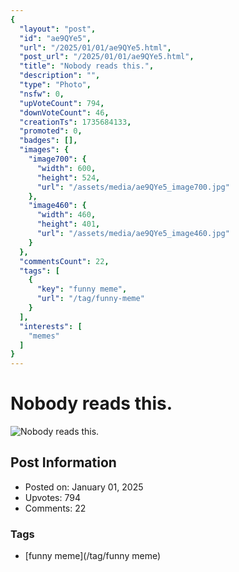 ```yaml
---
{
  "layout": "post",
  "id": "ae9QYe5",
  "url": "/2025/01/01/ae9QYe5.html",
  "post_url": "/2025/01/01/ae9QYe5.html",
  "title": "Nobody reads this.",
  "description": "",
  "type": "Photo",
  "nsfw": 0,
  "upVoteCount": 794,
  "downVoteCount": 46,
  "creationTs": 1735684133,
  "promoted": 0,
  "badges": [],
  "images": {
    "image700": {
      "width": 600,
      "height": 524,
      "url": "/assets/media/ae9QYe5_image700.jpg"
    },
    "image460": {
      "width": 460,
      "height": 401,
      "url": "/assets/media/ae9QYe5_image460.jpg"
    }
  },
  "commentsCount": 22,
  "tags": [
    {
      "key": "funny meme",
      "url": "/tag/funny-meme"
    }
  ],
  "interests": [
    "memes"
  ]
}
---
```


# Nobody reads this.

![Nobody reads this.](/assets/media/ae9QYe5_image700.jpg)

## Post Information

- Posted on: January 01, 2025
- Upvotes: 794
- Comments: 22

### Tags

- [funny meme](/tag/funny meme)
